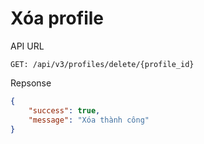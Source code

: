 # Xóa profile

API URL

```
GET: /api/v3/profiles/delete/{profile_id}
```

Repsonse

```json
{
    "success": true,
    "message": "Xóa thành công"
}
```

